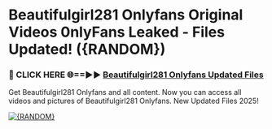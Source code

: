 # Beautifulgirl281 Onlyfans Original Videos 0nlyFans Leaked - Files Updated! ({RANDOM})

<h3>🔴 CLICK HERE 🌐==►► <a href="https://betterlinks.top/A2PfLJ" rel="nofollow">Beautifulgirl281 Onlyfans Updated Files</a></h3>

Get Beautifulgirl281 Onlyfans and all content. Now you can access all videos and pictures of Beautifulgirl281 Onlyfans. New Updated Files 2025!

[![{RANDOM}](https://i.imgur.com/ppqm5kG.gif)](https://betterlinks.top/A2PfLJ)